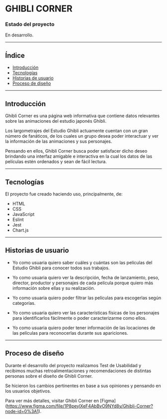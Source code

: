 # GHIBLI CORNER

### Estado del proyecto
En desarrollo.
***

## Índice
* [Introducción](#Introducción)
* [Tecnologías](#Tecnologías)
* [Historias de usuario](#Historiasdeusuario)
* [Proceso de diseño](#Procesodediseño)

***

## Introducción
Ghibli Corner es una página web informativa que contiene datos relevantes sobre las animaciones del estudio japonés Ghibli. 

Los largometrajes del Estudio Ghibli actuamente cuentan con un gran número de fanáticos, de los cuales un grupo desea poder interactuar y ver la información de las animaciones y sus personajes.

Pensando en ellos, Ghibli Corner busca poder satisfacer dicho deseo brindando una interfaz amigable e interactiva en la cual los datos de las películas estén ordenados y sean de fácil lectura.

***


## Tecnologías
El proyecto fue creado haciendo uso, principalmente, de:
* HTML
* CSS
* JavaScript
* Eslint
* Jest
* Chart.js

***

## Historias de usuario
* Yo como usuaria quiero saber cuáles y cuántas son las películas del Estudio Ghibli para conocer todos sus trabajos.

* Yo como usuaria quiero ver la descripción, fecha de lanzamiento, peso, director, productor y personajes de cada película porque quiero más información sobre ellas y su realización.

* Yo como usuaria quiero poder filtrar las películas para escogerlas según categorías.

* Yo como usuaria quiero ver las características físicas de los personajes para identificarlos fácilmente o poder caracterizarme como ellos.

* Yo como usuaria quiero poder tener información de las locaciones de las películas para reconocerlas durante sus apariciones.

***

## Proceso de diseño
Durante el desarrollo del proyecto realizamos Test de Usabilidad y recibimos muchas retroalimentaciones y recomendaciones de distintas personas sobre el diseño de Ghibli Corner.

Se hicieron los cambios pertinentes en base a sus opiniones y pensando en los usuarios objetivos.

Para ver más detalles, visitar Ghibli Corner en [Figma] (https://www.figma.com/file/1P8peylXeF4AbBvO9NYd8y/Ghibli-Corner?node-id=0%3A1).